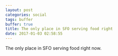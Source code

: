 ```yaml
---
layout: post
categories: social
tags: buffer
buffer: true
title: The only place in SFO serving food right
date: 2017-01-03 02:58:55
---
```

The only place in SFO serving food right now.

